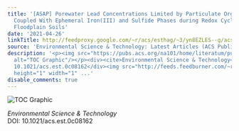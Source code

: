 ```yaml
---
title: '[ASAP] Porewater Lead Concentrations Limited by Particulate Organic Matter
  Coupled With Ephemeral Iron(III) and Sulfide Phases during Redox Cycles Within Contaminated
  Floodplain Soils'
date: '2021-04-26'
linkTitle: http://feedproxy.google.com/~r/acs/esthag/~3/yn8EZLES--g/acs.est.0c08162
source: 'Environmental Science & Technology: Latest Articles (ACS Publications)'
description: '<p><img src="https://pubs.acs.org/na101/home/literatum/publisher/achs/journals/content/esthag/0/esthag.ahead-of-print/acs.est.0c08162/20210426/images/medium/es0c08162_0006.gif"
  alt="TOC Graphic"/></p><div><cite>Environmental Science & Technology</cite></div><div>DOI:
  10.1021/acs.est.0c08162</div><img src="http://feeds.feedburner.com/~r/acs/esthag/~4/yn8EZLES--g"
  height="1" width="1" ...'
disable_comments: true
---
```

<p><img src="https://pubs.acs.org/na101/home/literatum/publisher/achs/journals/content/esthag/0/esthag.ahead-of-print/acs.est.0c08162/20210426/images/medium/es0c08162_0006.gif" alt="TOC Graphic"/></p><div><cite>Environmental Science & Technology</cite></div><div>DOI: 10.1021/acs.est.0c08162</div><img src="http://feeds.feedburner.com/~r/acs/esthag/~4/yn8EZLES--g" height="1" width="1" ...